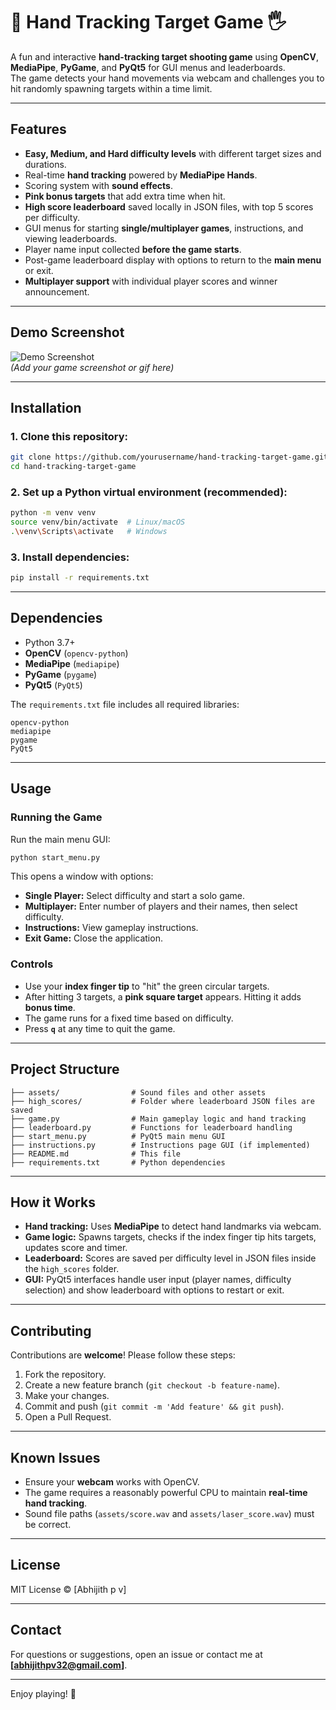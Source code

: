 # 🎯 Hand Tracking Target Game 🖐️

A fun and interactive **hand-tracking target shooting game** using **OpenCV**, **MediaPipe**, **PyGame**, and **PyQt5** for GUI menus and leaderboards.  
The game detects your hand movements via webcam and challenges you to hit randomly spawning targets within a time limit.

---

## Features

- **Easy, Medium, and Hard difficulty levels** with different target sizes and durations.
- Real-time **hand tracking** powered by **MediaPipe Hands**.
- Scoring system with **sound effects**.
- **Pink bonus targets** that add extra time when hit.
- **High score leaderboard** saved locally in JSON files, with top 5 scores per difficulty.
- GUI menus for starting **single/multiplayer games**, instructions, and viewing leaderboards.
- Player name input collected **before the game starts**.
- Post-game leaderboard display with options to return to the **main menu** or exit.
- **Multiplayer support** with individual player scores and winner announcement.

---

## Demo Screenshot

![Demo Screenshot](path/to/screenshot.png)  
*(Add your game screenshot or gif here)*

---

## Installation

### 1. Clone this repository:

```bash
git clone https://github.com/yourusername/hand-tracking-target-game.git
cd hand-tracking-target-game
````

### 2. Set up a Python virtual environment (recommended):

```bash
python -m venv venv
source venv/bin/activate  # Linux/macOS
.\venv\Scripts\activate   # Windows
```

### 3. Install dependencies:

```bash
pip install -r requirements.txt
```

---

## Dependencies

* Python 3.7+
* **OpenCV** (`opencv-python`)
* **MediaPipe** (`mediapipe`)
* **PyGame** (`pygame`)
* **PyQt5** (`PyQt5`)

The `requirements.txt` file includes all required libraries:

```
opencv-python
mediapipe
pygame
PyQt5
```

---

## Usage

### Running the Game

Run the main menu GUI:

```bash
python start_menu.py
```

This opens a window with options:

* **Single Player:** Select difficulty and start a solo game.
* **Multiplayer:** Enter number of players and their names, then select difficulty.
* **Instructions:** View gameplay instructions.
* **Exit Game:** Close the application.

### Controls

* Use your **index finger tip** to "hit" the green circular targets.
* After hitting 3 targets, a **pink square target** appears. Hitting it adds **bonus time**.
* The game runs for a fixed time based on difficulty.
* Press **`q`** at any time to quit the game.

---

## Project Structure

```
├── assets/                # Sound files and other assets
├── high_scores/           # Folder where leaderboard JSON files are saved
├── game.py                # Main gameplay logic and hand tracking
├── leaderboard.py         # Functions for leaderboard handling
├── start_menu.py          # PyQt5 main menu GUI
├── instructions.py        # Instructions page GUI (if implemented)
├── README.md              # This file
├── requirements.txt       # Python dependencies
```

---

## How it Works

* **Hand tracking:** Uses **MediaPipe** to detect hand landmarks via webcam.
* **Game logic:** Spawns targets, checks if the index finger tip hits targets, updates score and timer.
* **Leaderboard:** Scores are saved per difficulty level in JSON files inside the `high_scores` folder.
* **GUI:** PyQt5 interfaces handle user input (player names, difficulty selection) and show leaderboard with options to restart or exit.

---

## Contributing

Contributions are **welcome**!
Please follow these steps:

1. Fork the repository.
2. Create a new feature branch (`git checkout -b feature-name`).
3. Make your changes.
4. Commit and push (`git commit -m 'Add feature' && git push`).
5. Open a Pull Request.

---

## Known Issues

* Ensure your **webcam** works with OpenCV.
* The game requires a reasonably powerful CPU to maintain **real-time hand tracking**.
* Sound file paths (`assets/score.wav` and `assets/laser_score.wav`) must be correct.

---

## License

MIT License © \[Abhijith p v]

---

## Contact

For questions or suggestions, open an issue or contact me at **\[[abhijithpv32@gmail.com](mailto:abhijithpv32@gmail.com)]**.

---

Enjoy playing! 🎉

